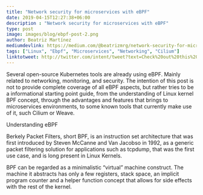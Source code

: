 ```yaml
---
title: "Network security for microservices with eBPF"
date: 2019-04-15T12:27:38+06:00
description : "Network security for microservices with eBPF"
type: post
image: images/blog/ebpf-post-2.png
author: Beatriz Martínez
mediumdevlink: https://medium.com/@beatrizmrg/network-security-for-microservices-with-ebpf-bis-478b40e7befa?source=friends_link&sk=eb6bea03e4230840bf99c2705c47bddb
tags: ["Linux", "Ebpf", "Microservices", "Networking", "Cilium"]
linktotweet: http://twitter.com/intent/tweet?text=Check%20out%20this%20post:%20“Network%20security%20for%20microservices%20with%20eBPF”%20by%20%40beatrizmrg%20%23ebpf&url=https://medium.com/@beatrizmrg/network-security-for-microservices-with-ebpf-bis-478b40e7befa?source=friends_link&sk=eb6bea03e4230840bf99c2705c47bddb
---
```

Several open-source Kubernetes tools are already using eBPF. Mainly related to networking, monitoring, and security.
The intention of this post is not to provide complete coverage of all eBPF aspects, but rather tries to be a informational starting point guide, from the understanding of Linux kernel BPF concept, through the advantages and features that brings to microservices environments, to some known tools that currently make use of it, such Cilium or Weave.

Understanding eBPF

Berkely Packet Filters, short BPF, is an instruction set architecture that was first introduced by Steven McCanne and Van Jacobso in 1992, as a generic packet filtering solution for applications such as tcpdump, that was the first use case, and is long present in Linux Kernels.

BPF can be regarded as a minimalistic “virtual” machine construct. The machine it abstracts has only a few registers, stack space, an implicit program counter and a helper function concept that allows for side effects with the rest of the kernel.
